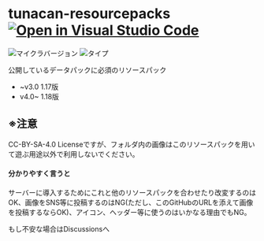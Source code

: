 # tunacan-resourcepacks [![Open in Visual Studio Code](https://open.vscode.dev/badges/open-in-vscode.svg)](https://open.vscode.dev/tunakaniri/tunacan-resourcepacks)
![マイクラバージョン](https://img.shields.io/badge/Minecraft%20Ver-Java%201.17~1.18.1-brightgreen) ![タイプ](https://img.shields.io/badge/Type-resourcepack-orange)

公開しているデータパックに必須のリソースパック
- ~v3.0 1.17版
- v4.0~ 1.18版

## ※注意
 CC-BY-SA-4.0 Licenseですが、フォルダ内の画像はこのリソースパックを用いて遊ぶ用途以外で利用しないでください。
 #### 分かりやすく言うと
 サーバーに導入するためにこれと他のリソースパックを合わせたり改変するのはOK、画像をSNS等に投稿するのはNG(ただし、このGitHubのURLを添えて画像を投稿するならOK)、アイコン、ヘッダー等に使うのはいかなる理由でもNG。
 
 もし不安な場合はDiscussionsへ
